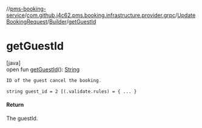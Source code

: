 //[pms-booking-service](../../../../index.md)/[com.github.j4c62.pms.booking.infrastructure.provider.grpc](../../index.md)/[UpdateBookingRequest](../index.md)/[Builder](index.md)/[getGuestId](get-guest-id.md)

# getGuestId

[java]\
open fun [getGuestId](get-guest-id.md)(): [String](https://docs.oracle.com/en/java/javase/23/docs/api/java.base/java/lang/String.html)

```kotlin
ID of the guest cancel the booking.

```
`string guest_id = 2 [(.validate.rules) = { ... }`

#### Return

The guestId.